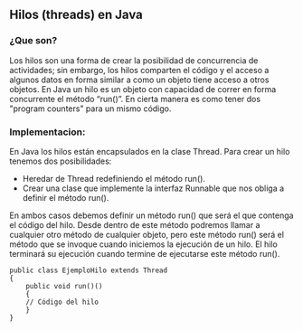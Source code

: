 ## Hilos (threads) en Java

### ¿Que son?

Los hilos son una forma de crear la posibilidad de concurrencia de actividades; sin embargo, los hilos comparten el código y el acceso a algunos datos en forma similar a como un objeto tiene acceso a otros objetos. 
En Java un hilo es un objeto con capacidad de correr en forma concurrente el método “run()”. En cierta manera es como tener dos "program counters" para un mismo código.

### Implementacion:

En Java los hilos están encapsulados en la clase Thread. Para crear un hilo tenemos dos posibilidades:

* Heredar de Thread redefiniendo el método run().
* Crear una clase que implemente la interfaz Runnable que nos obliga a definir el método run().

En ambos casos debemos definir un método run() que será el que contenga el código del hilo. Desde dentro de este método podremos llamar a cualquier otro método de cualquier objeto, pero este método run() será el método que se invoque cuando iniciemos la ejecución de un hilo. El hilo terminará su ejecución cuando termine de ejecutarse este método run().

    public class EjemploHilo extends Thread  
    {      
        public void run()() 
        {
        // Código del hilo      
        }  
    }    
